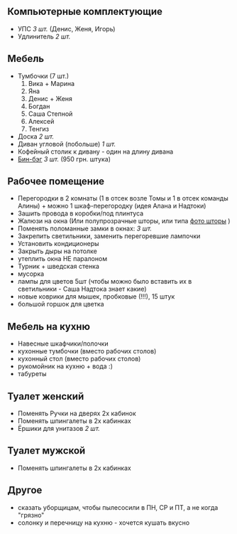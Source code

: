## Компьютерные комплектующие

- УПС *3 шт.* (Денис, Женя, Игорь)
- Удлинитель *2 шт.*

## Мебель

- Тумбочки (7 шт.)
	1. Вика + Марина
	1. Яна
	1. Денис + Женя
	1. Богдан
	1. Саша Степной
	1. Алексей
	1. Тенгиз
- Доска  *2 шт.*
- Диван угловой (побольше) *1 шт.*
- Кофейный столик к дивану - один на длину дивана
- [Бин-бэг](https://instagram.com/beanbag_mybag) *3 шт.* (950 грн. штука)

## Рабочее помещение

- Перегородки в 2 комнаты (1 в отсек возле Томы и 1 в отсек команды Алины) + можно 1 шкаф-перегородку (идея Алана и Надтоки)
- Зашить провода в коробки/под плинтуса
- Жалюзи на окна (Или полупрозрачные шторы, или типа [фото шторы](http://static.baza.farpost.ru/v/1425564440661_hugeBlock) )
- Поменять поломанные замки в окнах: *3 шт.*
- Закрепить светильники, заменить перегоревшие лампочки
- Установить кондиционеры
- Закрыть дыры на потолке
- утеплить окна НЕ паралоном
- Турник + шведская стенка
- мусорка
- лампы для цветов 5шт (чтобы можно было вставить их в светильники - Саша Надтока знает какие)
- новые коврики для мышек, пробковые (!!!), 15 штук
- большой горшок для цветка

## Мебель на кухню

- Навесные шкафчики/полочки
- кухонные тумбочки (вместо рабочих столов)
- кухонный стол (вместо рабочих столов)
- рукомойник на кухню + вода :)
- табуреты

## Туалет женский

- Поменять Ручки на дверях 2х кабинок
- Поменять шпингалеты в 2х кабинках
- Ёршики для унитазов *2 шт.*

## Туалет мужской

- Поменять шпингалеты в 2х кабинках

## Другое
- сказать уборщицам, чтобы пылесосили в ПН, СР и ПТ, а не когда "грязно"
- солонку и перечницу на кухню - хочется кушать вкусно
